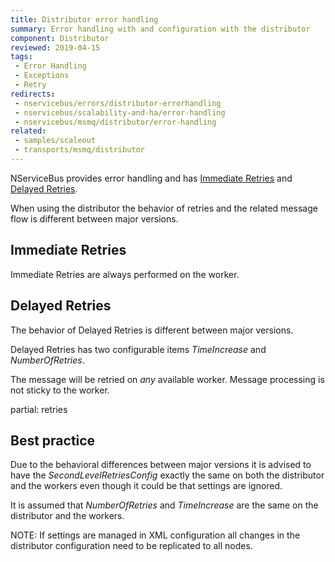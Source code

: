 ```yaml
---
title: Distributor error handling
summary: Error handling with and configuration with the distributor
component: Distributor
reviewed: 2019-04-15
tags:
 - Error Handling
 - Exceptions
 - Retry
redirects:
 - nservicebus/errors/distributor-errorhandling
 - nservicebus/scalability-and-ha/error-handling
 - nservicebus/msmq/distributor/error-handling
related:
 - samples/scaleout
 - transports/msmq/distributor
---
```


NServiceBus provides error handling and has [Immediate Retries](/nservicebus/recoverability/#immediate-retries) and [Delayed Retries](/nservicebus/recoverability/#delayed-retries).

When using the distributor the behavior of retries and the related message flow is different between major versions.


## Immediate Retries

Immediate Retries are always performed on the worker.


## Delayed Retries

The behavior of Delayed Retries is different between major versions.

Delayed Retries has two configurable items *TimeIncrease* and *NumberOfRetries*.

The message will be retried on *any* available worker. Message processing is not sticky to the worker.


partial: retries


## Best practice

Due to the behavioral differences between major versions it is advised to have the *SecondLevelRetriesConfig* exactly the same on both the distributor and the workers even though it could be that settings are ignored.

It is assumed that *NumberOfRetries* and *TimeIncrease* are the same on the distributor and the workers.

NOTE: If settings are managed in XML configuration all changes in the distributor configuration need to be replicated to all nodes.
